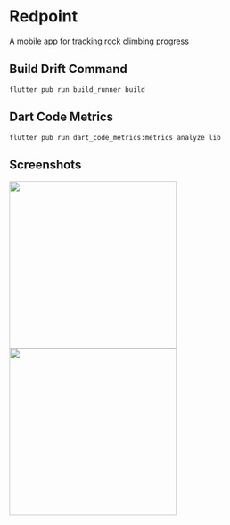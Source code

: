 # Redpoint
A mobile app for tracking rock climbing progress

## Build Drift Command
`flutter pub run build_runner build`

## Dart Code Metrics
`flutter pub run dart_code_metrics:metrics analyze lib`

## Screenshots
<img src="https://user-images.githubusercontent.com/30608363/187832603-7a5585fb-4558-4bec-a0f9-a21b258b2b54.png" width="300"/>
<img src="https://user-images.githubusercontent.com/30608363/187832674-b7eb5b70-6bdb-43a2-948f-ba74a22ae825.png" width="300"/>
